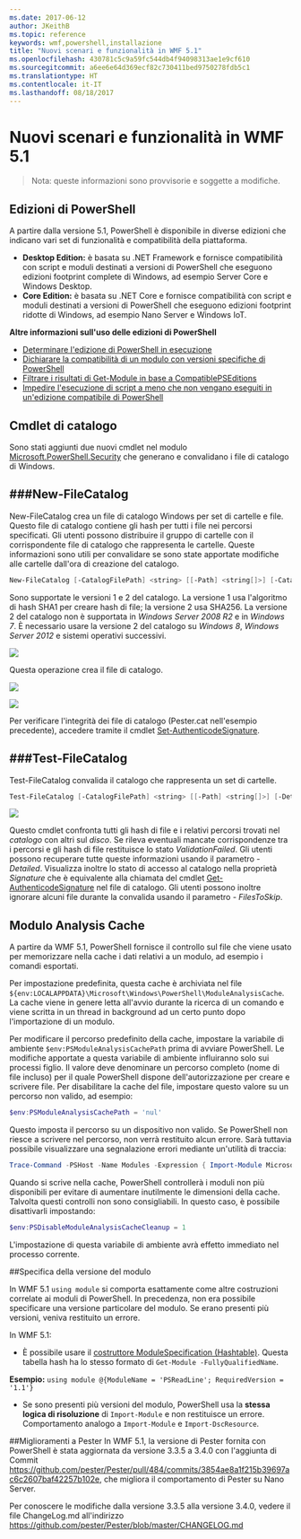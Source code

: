```yaml
---
ms.date: 2017-06-12
author: JKeithB
ms.topic: reference
keywords: wmf,powershell,installazione
title: "Nuovi scenari e funzionalità in WMF 5.1"
ms.openlocfilehash: 430781c5c9a59fc544db4f94098313ae1e9cf610
ms.sourcegitcommit: a6ee6e64d369ecf82c730411bed9750278fdb5c1
ms.translationtype: HT
ms.contentlocale: it-IT
ms.lasthandoff: 08/18/2017
---
```

# <a name="new-scenarios-and-features-in-wmf-51"></a>Nuovi scenari e funzionalità in WMF 5.1 #

> Nota: queste informazioni sono provvisorie e soggette a modifiche.

## <a name="powershell-editions"></a>Edizioni di PowerShell ##
A partire dalla versione 5.1, PowerShell è disponibile in diverse edizioni che indicano vari set di funzionalità e compatibilità della piattaforma.

- **Desktop Edition:** è basata su .NET Framework e fornisce compatibilità con script e moduli destinati a versioni di PowerShell che eseguono edizioni footprint complete di Windows, ad esempio Server Core e Windows Desktop.
- **Core Edition:** è basata su .NET Core e fornisce compatibilità con script e moduli destinati a versioni di PowerShell che eseguono edizioni footprint ridotte di Windows, ad esempio Nano Server e Windows IoT.

**Altre informazioni sull'uso delle edizioni di PowerShell**
- [Determinare l'edizione di PowerShell in esecuzione]()
- [Dichiarare la compatibilità di un modulo con versioni specifiche di PowerShell]()
- [Filtrare i risultati di Get-Module in base a CompatiblePSEditions]()
- [Impedire l'esecuzione di script a meno che non vengano eseguiti in un'edizione compatibile di PowerShell]()

## <a name="catalog-cmdlets"></a>Cmdlet di catalogo  

Sono stati aggiunti due nuovi cmdlet nel modulo [Microsoft.PowerShell.Security](https://technet.microsoft.com/en-us/library/hh847877.aspx) che generano e convalidano i file di catalogo di Windows.  

###<a name="new-filecatalog"></a>New-FileCatalog 
--------------------------------

New-FileCatalog crea un file di catalogo Windows per set di cartelle e file. Questo file di catalogo contiene gli hash per tutti i file nei percorsi specificati. Gli utenti possono distribuire il gruppo di cartelle con il corrispondente file di catalogo che rappresenta le cartelle. Queste informazioni sono utili per convalidare se sono state apportate modifiche alle cartelle dall'ora di creazione del catalogo.    

```powershell
New-FileCatalog [-CatalogFilePath] <string> [[-Path] <string[]>] [-CatalogVersion <int>] [-WhatIf] [-Confirm] [<CommonParameters>]
```
Sono supportate le versioni 1 e 2 del catalogo. La versione 1 usa l'algoritmo di hash SHA1 per creare hash di file; la versione 2 usa SHA256. La versione 2 del catalogo non è supportata in *Windows Server 2008 R2* e in *Windows 7*. È necessario usare la versione 2 del catalogo su *Windows 8*, *Windows Server 2012* e sistemi operativi successivi.  

![](../images/NewFileCatalog.jpg)

Questa operazione crea il file di catalogo. 

![](../images/CatalogFile1.jpg)  

![](../images/CatalogFile2.jpg) 

Per verificare l'integrità dei file di catalogo (Pester.cat nell'esempio precedente), accedere tramite il cmdlet [Set-AuthenticodeSignature](https://technet.microsoft.com/library/hh849819.aspx).   


###<a name="test-filecatalog"></a>Test-FileCatalog 
--------------------------------

Test-FileCatalog convalida il catalogo che rappresenta un set di cartelle. 

```powershell
Test-FileCatalog [-CatalogFilePath] <string> [[-Path] <string[]>] [-Detailed] [-FilesToSkip <string[]>] [-WhatIf] [-Confirm] [<CommonParameters>]
```

![](../images/TestFileCatalog.jpg)

Questo cmdlet confronta tutti gli hash di file e i relativi percorsi trovati nel *catalogo* con altri sul *disco*. Se rileva eventuali mancate corrispondenze tra i percorsi e gli hash di file restituisce lo stato *ValidationFailed*. Gli utenti possono recuperare tutte queste informazioni usando il parametro *-Detailed*. Visualizza inoltre lo stato di accesso al catalogo nella proprietà *Signature* che è equivalente alla chiamata del cmdlet [Get-AuthenticodeSignature](https://technet.microsoft.com/en-us/library/hh849805.aspx) nel file di catalogo. Gli utenti possono inoltre ignorare alcuni file durante la convalida usando il parametro *- FilesToSkip*. 


## <a name="module-analysis-cache"></a>Modulo Analysis Cache ##
A partire da WMF 5.1, PowerShell fornisce il controllo sul file che viene usato per memorizzare nella cache i dati relativi a un modulo, ad esempio i comandi esportati.

Per impostazione predefinita, questa cache è archiviata nel file `${env:LOCALAPPDATA}\Microsoft\Windows\PowerShell\ModuleAnalysisCache`.
La cache viene in genere letta all'avvio durante la ricerca di un comando e viene scritta in un thread in background ad un certo punto dopo l'importazione di un modulo.

Per modificare il percorso predefinito della cache, impostare la variabile di ambiente `$env:PSModuleAnalysisCachePath` prima di avviare PowerShell. Le modifiche apportate a questa variabile di ambiente influiranno solo sui processi figlio. Il valore deve denominare un percorso completo (nome di file incluso) per il quale PowerShell dispone dell'autorizzazione per creare e scrivere file. Per disabilitare la cache del file, impostare questo valore su un percorso non valido, ad esempio:

```powershell
$env:PSModuleAnalysisCachePath = 'nul'
```

Questo imposta il percorso su un dispositivo non valido. Se PowerShell non riesce a scrivere nel percorso, non verrà restituito alcun errore. Sarà tuttavia possibile visualizzare una segnalazione errori mediante un'utilità di traccia:

```powershell
Trace-Command -PSHost -Name Modules -Expression { Import-Module Microsoft.PowerShell.Management -Force }
```

Quando si scrive nella cache, PowerShell controllerà i moduli non più disponibili per evitare di aumentare inutilmente le dimensioni della cache.
Talvolta questi controlli non sono consigliabili. In questo caso, è possibile disattivarli impostando:

```powershell
$env:PSDisableModuleAnalysisCacheCleanup = 1
```

L'impostazione di questa variabile di ambiente avrà effetto immediato nel processo corrente.

##<a name="specifying-module-version"></a>Specifica della versione del modulo

In WMF 5.1 `using module` si comporta esattamente come altre costruzioni correlate ai moduli di PowerShell. In precedenza, non era possibile specificare una versione particolare del modulo. Se erano presenti più versioni, veniva restituito un errore.


In WMF 5.1:

* È possibile usare il [costruttore ModuleSpecification (Hashtable)](https://msdn.microsoft.com/library/jj136290). Questa tabella hash ha lo stesso formato di `Get-Module -FullyQualifiedName`.

**Esempio:** `using module @{ModuleName = 'PSReadLine'; RequiredVersion = '1.1'}`

* Se sono presenti più versioni del modulo, PowerShell usa la **stessa logica di risoluzione** di `Import-Module` e non restituisce un errore. Comportamento analogo a `Import-Module` e `Import-DscResource`.


##<a name="improvements-to-pester"></a>Miglioramenti a Pester
In WMF 5.1, la versione di Pester fornita con PowerShell è stata aggiornata da versione 3.3.5 a 3.4.0 con l'aggiunta di Commit https://github.com/pester/Pester/pull/484/commits/3854ae8a1f215b39697ac6c2607baf42257b102e, che migliora il comportamento di Pester su Nano Server. 

Per conoscere le modifiche dalla versione 3.3.5 alla versione 3.4.0, vedere il file ChangeLog.md all'indirizzo https://github.com/pester/Pester/blob/master/CHANGELOG.md

